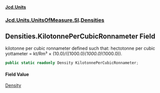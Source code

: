 #### [Jcd.Units](index.md 'index')
### [Jcd.Units.UnitsOfMeasure.SI](Jcd.Units.UnitsOfMeasure.SI.md 'Jcd.Units.UnitsOfMeasure.SI').[Densities](Densities.md 'Jcd.Units.UnitsOfMeasure.SI.Densities')

## Densities.KilotonnePerCubicRonnameter Field

kilotonne per cubic ronnameter defined such that: hectotonne per cubic yottameter = kt/Rm³ × (10.0)/((1000.0)*(1000.0)*(1000.0)).

```csharp
public static readonly Density KilotonnePerCubicRonnameter;
```

#### Field Value
[Density](Density.md 'Jcd.Units.UnitTypes.Density')